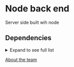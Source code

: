 # Node back end

Server side built wih node

## Dependencies
<details>
<summary>Expand to see full list</summary>

+ axios
+ colors
+ cors
+ dotenv
+ express
+ helmet
+ jest
+ mongoose
+ morgan
+ nodemon
+ supertest
</details>

[About the team](https://github.com/JS-Jr-Dev-Job-Board/About/blob/main/README.md)
